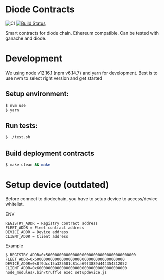 # Diode Contracts
![CI](https://github.com/diodechain/diode_contract/workflows/CI/badge.svg)
[![Build Status](https://travis-ci.com/diodechain/diode_contract.svg?branch=master)](https://travis-ci.com/diodechain/diode_contract)

Smart contracts for diode chain. Ethereum compatible. Can be tested with ganache and diode.

# Development

We using node v12.16.1 (npm v6.14.7) and yarn for development. Best is to use nvm to select right version and get started

## Setup environment:



```BASH
$ nvm use
$ yarn
```

## Run tests:

```BASH
$ ./test.sh
```

## Build deployment contracts

```BASH
$ make clean && make
```

# Setup device (outdated)

Before connect to diodechain, you have to setup device to access/device whitelist.

ENV
```
REGISTRY_ADDR = Registry contract address
FLEET_ADDR = Fleet contract address
DEVICE_ADDR = Device address
CLIENT_ADDR = Client address
```

Example
```
$ REGISTRY_ADDR=0x5000000000000000000000000000000000000000  FLEET_ADDR=0x6000000000000000000000000000000000000000  DEVICE_ADDR=0x8f9dcc15a325581c81ca69f3889d444354312052 CLIENT_ADDR=0x6000000000000000000000000000000000000000 node_modules/.bin/truffle exec setupdevice.js
```
